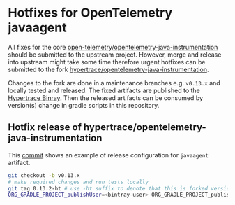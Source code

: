 # Hotfixes for OpenTelemetry javaagent

All fixes for the core [open-telemetry/opentelemetry-java-instrumentation](https://github.com/open-telemetry/opentelemetry-java-instrumentation)
should be submitted to the upstream project. However, merge and release into upstream might take some time
therefore urgent hotfixes can be submitted to the fork [hypertrace/opentelemetry-java-instrumentation](https://github.com/hypertrace/opentelemetry-java-instrumentation).

Changes to the fork are done in a maintenance branches e.g. `v0.13.x` and locally tested and released.
The fixed artifacts are published to the [Hypertrace Binray](https://bintray.com/hypertrace/maven).
Then the released artifacts can be consumed by version(s) change in gradle scripts in this repository.

## Hotfix release of hypertrace/opentelemetry-java-instrumentation

This [commit](https://github.com/hypertrace/opentelemetry-java-instrumentation/commit/88c2b113d0cc2fad01ddde9cccdab3b09cbfb6da)
shows an example of release configuration for `javaagent` artifact. 

```bash
git checkout -b v0.13.x
# make required changes and run tests locally
git tag 0.13.2-ht # use -ht suffix to denote that this is forked version
ORG_GRADLE_PROJECT_publishUser=<bintray-user> ORG_GRADLE_PROJECT_publishApiKey=<bintray-api-key> ./gradlew bintrayPublish -Prelease.useLastTag=true
```
